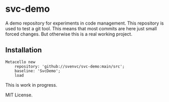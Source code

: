 # svc-demo

A demo repository for experiments in code management.
This repository is used to test a git tool.
This means that most commits are here just small forced changes.
But otherwise this is a real working project.

## Installation

```st
Metacello new
	repository: 'github://svenvc/svc-demo:main/src';
	baseline: 'SvcDemo';
	load
```

This is work in progress.

MIT License.
